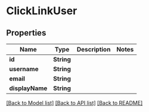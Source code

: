 # ClickLinkUser

## Properties

Name | Type | Description | Notes
------------ | ------------- | ------------- | -------------
**id** | **String** |  | 
**username** | **String** |  | 
**email** | **String** |  | 
**displayName** | **String** |  | 

[[Back to Model list]](../README.md#documentation-for-models) [[Back to API list]](../README.md#documentation-for-api-endpoints) [[Back to README]](../README.md)


